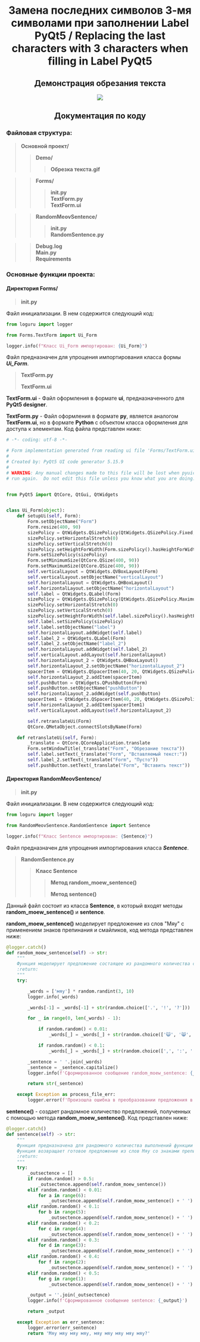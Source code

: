<div align="center">
  <h1>Замена последних символов 3-мя символами при заполнении Label PyQt5 / Replacing the last characters with 3 characters when filling in Label PyQt5</h1>
</div>
    
<div align="center">
  <h2>Демонстрация обрезания текста</h2>
</div>

<div align="center">
  <img src="https://github.com/Kupriyashin/Replacing-the-last-characters-with-3-characters-when-filling-Label-PyQt5/blob/a576d67418b4eec41233ee0fe91bf8059f7d2f22/Demo/%D0%9E%D0%B1%D1%80%D0%B5%D0%B7%D0%BA%D0%B0%20%D1%82%D0%B5%D0%BA%D1%81%D1%82%D0%B0.gif"/>
</div>

<div align="center">
  <h2>Документация по коду</h2>
</div>

<h3>Файловая структура:</h3>

>**Основной проект/**
>>**Demo/**
>>>**Обрезка текста.gif<br>**

>>**Forms/**
>>>**__init__.py<br>**
>>>**TextForm.py<br>**
>>>**TextForm.ui<br>**

>>**RandomMeovSentence/**
>>>**__init__.py<br>**
>>>**RandomSentence.py<br>**

>>**Debug.log<br>**
>>**Main.py<br>**
>>**Requirements<br>**

<h3>Основные функции проекта:</h3>

<h4>Директория Forms/</h4>

>**__init__.py**

Файл инициализации. В нем содержится следующий код:

```python
from loguru import logger

from Forms.TextForm import Ui_Form

logger.info(f"Класс Ui_Form импортирован: {Ui_Form}")
```
Файл предназначен для упрощения импортирования класса формы ___Ui_Form___.

>**TextForm.py**
>
>**TextForm.ui**

**TextForm.ui** - Файл оформления в формате **ui**, предназначенного для **PyQt5 designer**.

**TextForm.py** - Файл оформления в формате **py**, является аналогом **TextForm.ui**, но в формате **Python** с объектом класса оформления для доступа к элементам. Код файла представлен ниже:

```python
# -*- coding: utf-8 -*-

# Form implementation generated from reading ui file 'Forms/TextForm.ui'
#
# Created by: PyQt5 UI code generator 5.15.9
#
# WARNING: Any manual changes made to this file will be lost when pyuic5 is
# run again.  Do not edit this file unless you know what you are doing.


from PyQt5 import QtCore, QtGui, QtWidgets


class Ui_Form(object):
    def setupUi(self, Form):
        Form.setObjectName("Form")
        Form.resize(400, 90)
        sizePolicy = QtWidgets.QSizePolicy(QtWidgets.QSizePolicy.Fixed, QtWidgets.QSizePolicy.Fixed)
        sizePolicy.setHorizontalStretch(0)
        sizePolicy.setVerticalStretch(0)
        sizePolicy.setHeightForWidth(Form.sizePolicy().hasHeightForWidth())
        Form.setSizePolicy(sizePolicy)
        Form.setMinimumSize(QtCore.QSize(400, 90))
        Form.setMaximumSize(QtCore.QSize(400, 90))
        self.verticalLayout = QtWidgets.QVBoxLayout(Form)
        self.verticalLayout.setObjectName("verticalLayout")
        self.horizontalLayout = QtWidgets.QHBoxLayout()
        self.horizontalLayout.setObjectName("horizontalLayout")
        self.label = QtWidgets.QLabel(Form)
        sizePolicy = QtWidgets.QSizePolicy(QtWidgets.QSizePolicy.Maximum, QtWidgets.QSizePolicy.Preferred)
        sizePolicy.setHorizontalStretch(0)
        sizePolicy.setVerticalStretch(0)
        sizePolicy.setHeightForWidth(self.label.sizePolicy().hasHeightForWidth())
        self.label.setSizePolicy(sizePolicy)
        self.label.setObjectName("label")
        self.horizontalLayout.addWidget(self.label)
        self.label_2 = QtWidgets.QLabel(Form)
        self.label_2.setObjectName("label_2")
        self.horizontalLayout.addWidget(self.label_2)
        self.verticalLayout.addLayout(self.horizontalLayout)
        self.horizontalLayout_2 = QtWidgets.QHBoxLayout()
        self.horizontalLayout_2.setObjectName("horizontalLayout_2")
        spacerItem = QtWidgets.QSpacerItem(40, 20, QtWidgets.QSizePolicy.Expanding, QtWidgets.QSizePolicy.Minimum)
        self.horizontalLayout_2.addItem(spacerItem)
        self.pushButton = QtWidgets.QPushButton(Form)
        self.pushButton.setObjectName("pushButton")
        self.horizontalLayout_2.addWidget(self.pushButton)
        spacerItem1 = QtWidgets.QSpacerItem(40, 20, QtWidgets.QSizePolicy.Expanding, QtWidgets.QSizePolicy.Minimum)
        self.horizontalLayout_2.addItem(spacerItem1)
        self.verticalLayout.addLayout(self.horizontalLayout_2)

        self.retranslateUi(Form)
        QtCore.QMetaObject.connectSlotsByName(Form)

    def retranslateUi(self, Form):
        _translate = QtCore.QCoreApplication.translate
        Form.setWindowTitle(_translate("Form", "Обрезание текста"))
        self.label.setText(_translate("Form", "Вставляемый текст:"))
        self.label_2.setText(_translate("Form", "Пусто"))
        self.pushButton.setText(_translate("Form", "Вставить текст"))
```

<h4>Директория RandomMeovSentence/</h4>

>**__init__.py**

Файл инициализации. В нем содержится следующий код:

```python
from loguru import logger

from RandomMeovSentence.RandomSentence import Sentence

logger.info(f"Класс Sentence импортирован: {Sentence}")
```
Файл предназначен для упрощения импортирования класса ___Sentence___.

>**RandomSentence.py<br>**
>>**Класс Sentence**
>>>**Метод random_moew_sentence()**
>>>
>>>**Метод sentence()**
>>>
Данный файл состоит из класса __Sentence__, в который входят методы __random_moew_sentence()__ и __sentence__. 

__random_moew_sentence()__ моделирует предложение из слов "Мяу" с применением знаков препинания и смайликов, код метода представлен ниже:

```python
@logger.catch()
def random_moew_sentence(self) -> str:
    """
    Функция моделирует предложение состаящее из рандомного количества слов Мяу, знаков препинания и смайликов
    :return:
    """
    try:

        _words = ['мяу'] * random.randint(3, 10)
        logger.info(_words)

        _words[-1] = _words[-1] + str(random.choice(['.', '!', '?']))

        for _ in range(0, len(_words) - 1):

            if random.random() < 0.01:
                _words[_] = _words[_] + str(random.choice(['😺', '😸', '😹', '😻', '😼', '😽', '🙀', '😿', '😾']))

            if random.random() < 0.1:
                _words[_] = _words[_] + str(random.choice([',', ':', ' -', '']))

        _sentence = ' '.join(_words)
        _sentence = _sentence.capitalize()
        logger.info(f'Сформированное сообщение random_moew_sentence: {_sentence}')

        return str(_sentence)

    except Exception as process_file_err:
        logger.error(f'Произошла ошибка в преобразовании предложения в meow: {process_file_err}')
```

__sentence()__ - создает рандомное количество предложений, полученных с помощью метода __random_moew_sentence()__. Код представлен ниже:

```python
@logger.catch()
def sentence(self) -> str:
    """
    Функция предназначена для рандомного количества выполнений функции random_moew_sentence.
    Функция возвращает готовое предложение из слов Мяу со знаками препинания и смайликами.
    :return:
    """
    try:
        _outsectence = []
        if random.random() > 0.5:
            _outsectence.append(self.random_moew_sentence())
        elif random.random() < 0.01:
            for a in range(6):
                _outsectence.append(self.random_moew_sentence() + ' ')
        elif random.random() < 0.1:
            for b in range(5):
                _outsectence.append(self.random_moew_sentence() + ' ')
        elif random.random() < 0.2:
            for c in range(4):
                _outsectence.append(self.random_moew_sentence() + ' ')
        elif random.random() < 0.3:
            for d in range(3):
                _outsectence.append(self.random_moew_sentence() + ' ')
        elif random.random() < 0.4:
            for f in range(2):
                _outsectence.append(self.random_moew_sentence() + ' ')
        elif random.random() < 0.5:
            for g in range(1):
                _outsectence.append(self.random_moew_sentence() + ' ')

        _output = ''.join(_outsectence)
        logger.info(f'Сформированное сообщение sentence: {_output}')

        return _output

    except Exception as err_sentence:
        logger.error(err_sentence)
        return 'Мяу мяу мяу мяу, мяу мяу мяу мяу мяу?'
```

